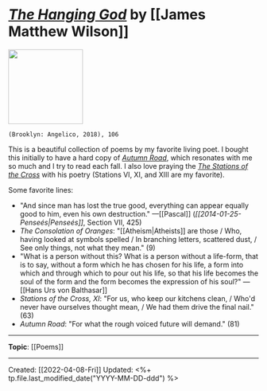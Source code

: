
# [*The Hanging God*](https://www.angelicopress.org/the-hanging-god-wilson) by [[James Matthew Wilson]]

<img src="https://images.squarespace-cdn.com/content/v1/5f6f348e7f499401bc2af66f/1615927168554-7BN0YJWXW7XVJIS060NF/WILSON+-+HANGING+GOD.jpg?format=750w" width=150>

`(Brooklyn: Angelico, 2018), 106`

This is a beautiful collection of poems by my favorite living poet. I bought this initially to have a hard copy of *[Autumn Road](https://www.firstthings.com/article/2017/10/autumn-road)*, which resonates with me so much and I try to read each fall. I also love praying the *[The Stations of the Cross](https://www.clarionreview.org/2017/03/stations-of-the-cross/)* with his poetry (Stations VI, XI, and XIII are my favorite).

Some favorite lines:
- "And since man has lost the true good, everything can appear equally good to him, even his own destruction." —[[Pascal]] (*[[2014-01-25-Penseés|Penseés]]*, Section VII, 425)
- *The Consolation of Oranges*: "[[Atheism|Atheists]] are those / Who, having looked at symbols spelled / In branching letters, scattered dust, / See only things, not what they mean." (9)
- "What is a person without this? What is a person without a life-form, that is to say, without a form which he has chosen for his life, a form into which and through which to pour out his life, so that his life becomes the soul of the form and the form becomes the expression of his soul?" —[[Hans Urs von Balthasar]]
- *Stations of the Cross, XI*: "For us, who keep our kitchens clean, / Who'd never have ourselves thought mean, / We had them drive the final nail." (63)
- *Autumn Road*: "For what the rough voiced future will demand." (81)


--- 
**Topic**: [[Poems]]


---
Created: [[2022-04-08-Fri]]
Updated: <%+ tp.file.last_modified_date("YYYY-MM-DD-ddd") %>
